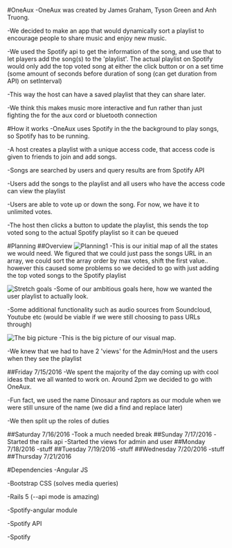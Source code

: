 #OneAux
-OneAux was created by James Graham, Tyson Green and Anh Truong. 

-We decided to make an app that would dynamically sort a playlist to encourage people to share music and enjoy new music. 

-We used the Spotify api to get the information of the song, and use that to let players add the song(s) to the 'playlist'. The actual
playlist on Spotify would only add the top voted song at either the click button or on a set time (some amount of seconds before duration of song (can get duration from API) on setInterval)

-This way the host can have a saved playlist that they can share later.

-We think this makes music more interactive and fun rather than just fighting the for the aux cord or bluetooth connection

#How it works
-OneAux uses Spotify in the the background to play songs, so Spotify has to be running.

-A host creates a playlist with a unique access code, that access code is given to friends to join and add songs.

-Songs are searched by users and query results are from Spotify API

-Users add the songs to the playlist and all users who have the access code can view the playlist

-Users are able to vote up or down the song. For now, we have it to unlimited votes.

-The host then clicks a button to update the playlist, this sends the top voted song to the actual Spotify playlist so it can be queued





#Planning
##Overview
![Planning1](http://i.imgur.com/mq8mmiK.jpg)
-This is our initial map of all the states we would need. We figured that we could just pass the songs URL in an array, we could sort
 the array order by max votes, shift the first value.. however this caused some problems so we decided to go with just adding the top voted songs to the Spotify playlist
 
 
![Stretch goals](http://i.imgur.com/4FSkC2l.jpg)
-Some of our ambitious goals here, how we wanted the user playlist to actually look. 

-Some additional functionality such as audio sources from Soundcloud, Youtube etc (would be viable if we were still choosing to pass URLs through)

![The big picture](http://i.imgur.com/VQciAHh.jpg)
-This is the big picture of our visual map. 


-We knew that we had to have 2 'views' for the Admin/Host and the users when they see the playlist


##Friday 7/15/2016
-We spent the majority of the day coming up with cool ideas that we all wanted to work on. Around 2pm we decided to go with OneAux.

-Fun fact, we used the name Dinosaur and raptors as our module when we were still unsure of the name (we did a find and replace later)

-We then split up the roles of duties

##Saturday 7/16/2016
-Took a much needed break
##Sunday 7/17/2016
-Started the rails api
-Started the views for admin and user
##Monday 7/18/2016
-stuff
##Tuesday 7/19/2016
-stuff
##Wednesday 7/20/2016
-stuff
##Thursday 7/21/2016

#Dependencies
-Angular JS

-Bootstrap CSS (solves media queries)

-Rails 5 (--api mode is amazing)

-Spotify-angular module

-Spotify API

-Spotify
